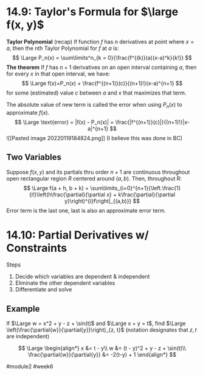 # 14.9: Taylor's Formula for $\large f(x, y)$
**Taylor Polynomial** (recap)
If function $f$ has $n$ derivatives at point where $x = a$, then the nth Taylor Polynomial for $f$ at $a$ is:
$$
\Large
P_n(x) = \sum\limits^n_{k = 0}{\frac{f^{(k)}(a)(x-a)^k}{k!}}
$$
**The theorem**
If $f$ has $n + 1$ derivatives on an open interval containing $a$, then for every $x$ in that open interval, we have:
$$
\Large
f(x)=P_n(x) + \frac{f^{(n+1)}(c)}{(n+1)!}(x-a)^{n+1}
$$
for some (estimated) value $c$ between $a$ and $x$ that maximizes that term.

The absolute value of new term is called the error when using $P_n(x)$ to approximate $f(x)$.
$$
\Large
\text{error} = |f(x) - P_n(x)| = \frac{|f^{(n+1)}(c)|}{(n+1)!}|x-a|^{n+1}
$$
![[Pasted image 20220119184824.png]]
(I believe this was done in BC)

## Two Variables
Suppose $f(x, y)$ and its partials thru order $n+1$ are continuous throughout open rectangular region $R$ centered around $(a, b)$. Then, throughout R:
$$
\Large
f(a + h, b + k) = \sum\limits_{i=0}^{n+1}{\left.\frac{1}{i!}\left(h\frac{\partial}{\partial x} + k\frac{\partial}{\partial y}\right)^{i}f\right|_{(a,b)}}
$$
Error term is the last one, last is also an approximate error term.

# 14.10: Partial Derivatives w/ Constraints
Steps
1. Decide which variables are dependent & independent
2. Eliminate the other dependent variables
3. Differentiate and solve

## Example
If $\Large w = x^2 + y - z + \sin(t)$ and $\Large x + y = t$, find $\Large \left(\frac{\partial{w}}{\partial{y}}\right)_{z, t}$
(notation designates that $z, t$ are independent)

$$
\Large
\begin{align*}
x &= t - y\\
w &= (t - y)^2 + y - z + \sin(t)\\
\frac{\partial{w}}{\partial{y}} &= -2(t-y) + 1
\end{align*}
$$

#module2 #week6